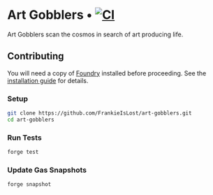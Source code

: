 # Art Gobblers • [![CI](https://github.com/FrankieIsLost/art-gobblers/actions/workflows/CI.yml/badge.svg)](https://github.com/FrankieIsLost/art-gobblers/actions/workflows/CI.yml)

Art Gobblers scan the cosmos in search of art producing life.

## Contributing

You will need a copy of [Foundry](https://github.com/gakonst/foundry) installed before proceeding. See the [installation guide](https://github.com/gakonst/foundry#installation) for details.

### Setup

```sh
git clone https://github.com/FrankieIsLost/art-gobblers.git
cd art-gobblers
```

### Run Tests

```sh
forge test
```

### Update Gas Snapshots

```sh
forge snapshot
```
